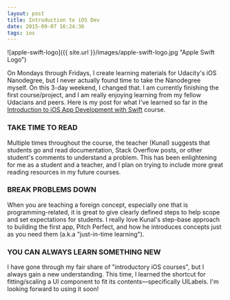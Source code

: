 ```yaml
---
layout: post
title: Introduction to iOS Dev
date: 2015-09-07 16:24:36
tags: ios
---
```


![apple-swift-logo]({{ site.url }}/images/apple-swift-logo.jpg "Apple Swift Logo")

On Mondays through Fridays, I create learning materials for Udacity's iOS Nanodegree, but I never actually found time to take the Nanodegree myself. On this 3-day weekend, I changed that. I am currently finishing the first course/project, and I am really enjoying learning from my fellow Udacians and peers. Here is my post for what I've learned so far in the [Introduction to iOS App Development with Swift](https://www.udacity.com/course/intro-to-ios-app-development-with-swift--ud585-nd) course.

### TAKE TIME TO READ

Multiple times throughout the course, the teacher (Kunal) suggests that students go and read documentation, Stack Overflow posts, or other student's comments to understand a problem. This has been enlightening for me as a student and a teacher, and I plan on trying to include more great reading resources in my future courses.

### BREAK PROBLEMS DOWN

When you are teaching a foreign concept, especially one that is programming-related, it is great to give clearly defined steps to help scope and set expectations for students. I really love Kunal's step-base approach to building the first app, Pitch Perfect, and how he introduces concepts just as you need them (a.k.a "just-in-time learning").

### YOU CAN ALWAYS LEARN SOMETHING NEW

I have gone through my fair share of "introductory iOS courses", but I always gain a new understanding. This time, I learned the shortcut for fitting/scaling a UI component to fit its contents—specifically UILabels. I'm looking forward to using it soon!